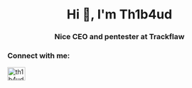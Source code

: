 <h1 align="center">Hi 👋, I'm Th1b4ud</h1>
<h3 align="center">Nice CEO and pentester at Trackflaw</h3>

<h3 align="left">Connect with me:</h3>
<p align="left">
<a href="https://twitter.com/th1b4ud" target="blank"><img align="center" src="https://raw.githubusercontent.com/rahuldkjain/github-profile-readme-generator/master/src/images/icons/Social/twitter.svg" alt="th1b4ud" height="30" width="40" /></a>
</p>
